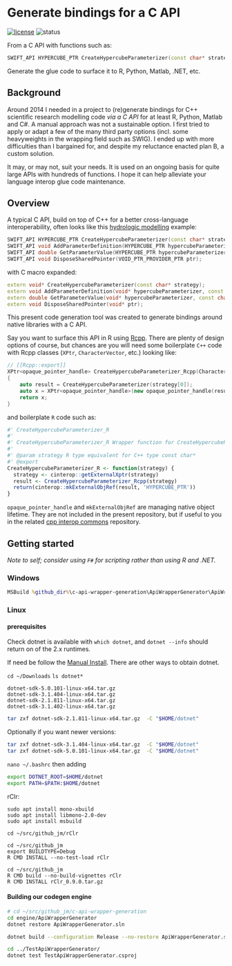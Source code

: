 # Generate bindings for a C API

[![license](http://img.shields.io/badge/license-GPLv3-red.svg)](https://raw.githubusercontent.com/csiro-hydroinformatics/c-api-wrapper-generation/master/LICENSE)
![status](https://img.shields.io/badge/status-beta-orange.svg)

From a C API with functions such as:

```c++
SWIFT_API HYPERCUBE_PTR CreateHypercubeParameterizer(const char* strategy);
```

Generate the glue code to surface it to R, Python, Matlab, .NET, etc.

## Background

Around 2014 I needed in a project to (re)generate bindings for C++ scientific research modelling code _via a C API_ for at least R, Python, Matlab and C#. A manual approach was not a sustainable option. I first tried to apply or adapt a few of the many third party options (incl. some heavyweights in the wrapping field such as SWIG). I ended up with more difficulties than I bargained for, and despite my reluctance enacted plan B, a custom solution. 

It may, or may not, suit your needs. It is used on an ongoing basis for quite large APIs with hundreds of functions. I hope it can help alleviate your language interop glue code maintenance.

## Overview

A typical C API, build on top of C++ for a better cross-language interoperability, often looks like this [hydrologic modelling](https://www.mssanz.org.au/modsim2015/L15/perraud.pdf) example:

```c++
SWIFT_API HYPERCUBE_PTR CreateHypercubeParameterizer(const char* strategy);
SWIFT_API void AddParameterDefinition(HYPERCUBE_PTR hypercubeParameterizer, const char* variableName, double min, double max, double value);
SWIFT_API double GetParameterValue(HYPERCUBE_PTR hypercubeParameterizer, const char* variableName);
SWIFT_API void DisposeSharedPointer(VOID_PTR_PROVIDER_PTR ptr);
```

with C macro expanded:

```c++
extern void* CreateHypercubeParameterizer(const char* strategy);
extern void AddParameterDefinition(void* hypercubeParameterizer, const char* variableName, double min, double max, double value);
extern double GetParameterValue(void* hypercubeParameterizer, const char* variableName);
extern void DisposeSharedPointer(void* ptr);
```

This present code generation tool was created to generate bindings around native libraries with a C API. 

Say you want to surface this API in R using [Rcpp](http://www.rcpp.org/). There are plenty of design options of course, but chances are you will need some boilerplate `C++` code with Rcpp classes (`XPtr`, `CharacterVector`, etc.) looking like:

```c++
// [[Rcpp::export]]
XPtr<opaque_pointer_handle> CreateHypercubeParameterizer_Rcpp(CharacterVector strategy)
{
    auto result = CreateHypercubeParameterizer(strategy[0]);
    auto x = XPtr<opaque_pointer_handle>(new opaque_pointer_handle(result));
    return x;
}
```

and boilerplate `R` code such as:

```R
#' CreateHypercubeParameterizer_R
#'
#' CreateHypercubeParameterizer_R Wrapper function for CreateHypercubeParameterizer
#'
#' @param strategy R type equivalent for C++ type const char*
#' @export
CreateHypercubeParameterizer_R <- function(strategy) {
  strategy <- cinterop::getExternalXptr(strategy)
  result <- CreateHypercubeParameterizer_Rcpp(strategy)
  return(cinterop::mkExternalObjRef(result, 'HYPERCUBE_PTR'))
}
```

`opaque_pointer_handle` and `mkExternalObjRef` are managing native object lifetime. They are not included in the present repository, but if useful to you in the related [cpp interop commons](https://github.com/csiro-hydroinformatics/rcpp-interop-commons) repository.

## Getting started

_Note to self; consider using `F#` for scripting rather than using R and .NET._

### Windows 

```bat
MSBuild %github_dir%\c-api-wrapper-generation\ApiWrapperGenerator\ApiWrapperGenerator.sln /t:Build /p:Configuration=Debug
```

### Linux


#### prerequisites

Check dotnet is available with `which dotnet`, and `dotnet --info` should return on of the 2.x runtimes.

If need be follow the [Manual Install](https://docs.microsoft.com/en-us/dotnet/core/install/linux-debian#manual-install). There are other ways to obtain dotnet.

`cd ~/Downloads` `ls dotnet*`

```text
dotnet-sdk-5.0.101-linux-x64.tar.gz
dotnet-sdk-3.1.404-linux-x64.tar.gz
dotnet-sdk-2.1.811-linux-x64.tar.gz
dotnet-sdk-3.1.402-linux-x64.tar.gz
```

```bash
tar zxf dotnet-sdk-2.1.811-linux-x64.tar.gz  -C "$HOME/dotnet"
```

Optionally if you want newer versions:

```bash
tar zxf dotnet-sdk-3.1.404-linux-x64.tar.gz  -C "$HOME/dotnet"
tar zxf dotnet-sdk-5.0.101-linux-x64.tar.gz  -C "$HOME/dotnet"
```

`nano ~/.bashrc` then adding

```sh
export DOTNET_ROOT=$HOME/dotnet
export PATH=$PATH:$HOME/dotnet
```

rClr:

```
sudo apt install mono-xbuild
sudo apt install libmono-2.0-dev
sudo apt install msbuild

cd ~/src/github_jm/rClr

cd ~/src/github_jm
export BUILDTYPE=Debug
R CMD INSTALL --no-test-load rClr

cd ~/src/github_jm
R CMD build --no-build-vignettes rClr
R CMD INSTALL rClr_0.9.0.tar.gz
```

#### Building our codegen engine

```sh
# cd ~/src/github_jm/c-api-wrapper-generation
cd engine/ApiWrapperGenerator
dotnet restore ApiWrapperGenerator.sln
```

```bash
dotnet build --configuration Release --no-restore ApiWrapperGenerator.sln

cd ../TestApiWrapperGenerator/
dotnet test TestApiWrapperGenerator.csproj 
```
